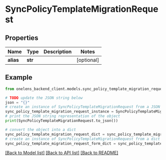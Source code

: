 # SyncPolicyTemplateMigrationRequest


## Properties

Name | Type | Description | Notes
------------ | ------------- | ------------- | -------------
**alias** | **str** |  | [optional] 

## Example

```python
from onelens_backend_client.models.sync_policy_template_migration_request import SyncPolicyTemplateMigrationRequest

# TODO update the JSON string below
json = "{}"
# create an instance of SyncPolicyTemplateMigrationRequest from a JSON string
sync_policy_template_migration_request_instance = SyncPolicyTemplateMigrationRequest.from_json(json)
# print the JSON string representation of the object
print(SyncPolicyTemplateMigrationRequest.to_json())

# convert the object into a dict
sync_policy_template_migration_request_dict = sync_policy_template_migration_request_instance.to_dict()
# create an instance of SyncPolicyTemplateMigrationRequest from a dict
sync_policy_template_migration_request_form_dict = sync_policy_template_migration_request.from_dict(sync_policy_template_migration_request_dict)
```
[[Back to Model list]](../README.md#documentation-for-models) [[Back to API list]](../README.md#documentation-for-api-endpoints) [[Back to README]](../README.md)


